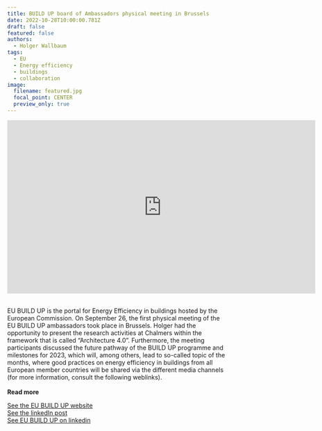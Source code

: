 ```yaml
---
title: BUILD UP board of Ambassadors physical meeting in Brussels
date: 2022-10-28T10:00:00.781Z
draft: false
featured: false
authors:
  - Holger Wallbaum
tags:
  - EU
  - Energy efficiency
  - buildings
  - collaboration
image:
  filename: featured.jpg
  focal_point: CENTER
  preview_only: true
---
```

<iframe src="https://www.linkedin.com/embed/feed/update/urn:li:ugcPost:6991708541023600640?compact=1" height="399" width="710" frameborder="0" allowfullscreen="" title="Embedded post"></iframe>
<br> </br>


EU BUILD UP is the portal for Energy Efficiency in buildings hosted by the European Commission. On September 26, the first physical meeting of the EU BUILD UP ambassadors took place in Brussels. Holger had the opportunity to present the research activities at Chalmers within the framework that is called “Architecture 4.0”. Furthermore, the meeting participants discussed the future pathway of the BUILD UP programme and milestones for 2023, which will, among others, lead to so-called topic of the months, where good practices on energy efficiency in buildings from all European member countries will be shared via the different media channels (for more information, consult the following weblinks). 
<br> </br>
<strong> Read more </strong>
  
[See the EU BUILD UP website]( http://www.buildup.eu/en)  
[See the linkedIn post](https://www.linkedin.com/posts/eu_build-up_euabrbuildup-technology-skills-activity-6991708572044660736-GE21?utm_source=share&utm_medium=member_desktop)    
[See EU BUILD UP on linkedin](https://www.linkedin.com/company/eu_build-up/?originalSubdomain=be)  

